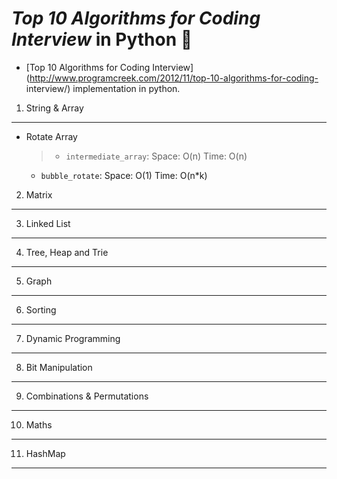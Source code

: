 _Top 10 Algorithms for Coding Interview_ in Python :snake:
===

   * [Top 10 Algorithms for Coding
   Interview](http://www.programcreek.com/2012/11/top-10-algorithms-for-coding-   interview/)
implementation in python.
  

1. String & Array
---
* Rotate Array

   > - `intermediate_array`:  Space: O(n) Time: O(n) 
     - `bubble_rotate`: Space: O(1) Time: O(n*k)

2. Matrix
---

3. Linked List
---

4. Tree, Heap and Trie
---

5. Graph
---

6. Sorting
---

7. Dynamic Programming
---

8. Bit Manipulation
---

9. Combinations & Permutations
---

10. Maths
---

11. HashMap
---



